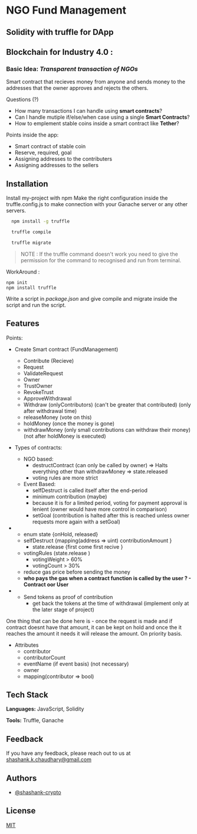 # NGO Fund Management
## Solidity with truffle for DApp
## Blockchain for **Industry 4.0** : 


### Basic Idea: *Transparent transaction of NGOs*


Smart contract that recieves money from anyone and sends money to the addresses that the owner approves and rejects the others.


Questions (?)
- How many transactions I can handle using **smart contracts**?
- Can I handle mutiple if/else/when case using a single **Smart Contracts**?
- How to emplement stable coins inside a smart contract like **Tether**?

Points inside the app: 
- Smart contract of stable coin
- Reserve, required, goal
- Assigning addresses to the contributers
- Assigning addresses to the sellers
## Installation

Install my-project with npm
Make the right configuration inside the truffle.config.js to make connection with your Ganache server or any other servers.

```bash
  npm install -g truffle
```

```bash
  truffle compile
```

```bash
  truffle migrate
```


> NOTE : If the truffle command doesn't work you need to give the permission for the command to recognised and run from terminal. 

WorkAround : 
```
npm init
npm install truffle
```
Write a script in *package.json* and give compile and migrate inside the script and run the script.
## Features

Points:
- Create Smart contract (FundManagement)
    - Contribute (Recieve)
    - Request
    - ValidateRequest
    - Owner
    - TrustOwner
    - RevokeTrust
    - ApproveWithdrawal
    - Withdraw (onlyContributors) (can't be greater that contributed) (only after withdrawal time)
    - releaseMoney (vote on this)
    - holdMoney (once the money is gone)
    - withdrawMoney (only small contributions can withdraw their money) (not after holdMoney is executed)


- Types of contracts:
    - NGO based:
        - destructContract (can only be called by owner) => Halts everything other than withdrawMoney => state.released
        - voting rules are more strict
    - Event Based:
        - selfDestruct is called itself after the end-period
        - minimum contribution (maybe)
        - because it is for a limited period, voting for payment approval is lenient (owner would have more control in comparison)
        - setGoal (contribution is halted after this is reached unless owner requests more again with a setGoal)
    

- 
    - enum state {onHold, released}
    - selfDestruct {mapping(address => uint) contributionAmount }
        - state.release {first come first recive }
    - votingRules (state.release )
        - votingWeight > 60%
        - votingCount > 30%
    - reduce gas price before sending the money 
    - **who pays the gas when a contract function is called by the user ? - Contract oor User**



- 
    - Send tokens as proof of contribution
        - get back the tokens at the time of withdrawal (implement only at the later stage of project)

One thing that can be done here is - once the request is made and if contract doesnt have that amount, it can be kept on hold and once the it reaches the amount it needs it will release the amount. On priority basis.

- Attributes
    - contributor
    - contributorCount
    - eventName (if event basis) (not necessary)
    - owner
    - mapping(contributor => bool)



## Tech Stack

**Languages:** JavaScript, Solidity

**Tools:** Truffle, Ganache


## Feedback

If you have any feedback, please reach out to us at shashank.k.chaudhary@gmail.com


## Authors

- [@shashank-crypto](https://www.github.com/shashank-crypto)


## License

[MIT](https://choosealicense.com/licenses/mit/)

